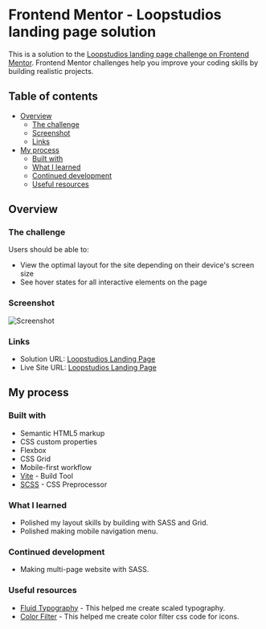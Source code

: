 # Frontend Mentor - Loopstudios landing page solution

This is a solution to the [Loopstudios landing page challenge on Frontend Mentor](https://www.frontendmentor.io/challenges/loopstudios-landing-page-N88J5Onjw). Frontend Mentor challenges help you improve your coding skills by building realistic projects.

## Table of contents

-   [Overview](#overview)
    -   [The challenge](#the-challenge)
    -   [Screenshot](#screenshot)
    -   [Links](#links)
-   [My process](#my-process)
    -   [Built with](#built-with)
    -   [What I learned](#what-i-learned)
    -   [Continued development](#continued-development)
    -   [Useful resources](#useful-resources)

## Overview

### The challenge

Users should be able to:

-   View the optimal layout for the site depending on their device's screen size
-   See hover states for all interactive elements on the page

### Screenshot

![Screenshot](./screenshot.png)

### Links

-   Solution URL: [Loopstudios Landing Page](https://www.frontendmentor.io/solutions/responsive-loopstudios-landing-page-built-with-htmlscss-and-css-grid-TMqXQilLNs)
-   Live Site URL: [Loopstudios Landing Page](https://fem-loopstudios-landing-page-topaz.vercel.app/)

## My process

### Built with

-   Semantic HTML5 markup
-   CSS custom properties
-   Flexbox
-   CSS Grid
-   Mobile-first workflow
-   [Vite](https://vite.dev/) - Build Tool
-   [SCSS](https://sass-lang.com/documentation/) - CSS Preprocessor

### What I learned

-   Polished my layout skills by building with SASS and Grid.
-   Polished making mobile navigation menu.

### Continued development

-   Making multi-page website with SASS.

### Useful resources

-   [Fluid Typography](https://royalfig.github.io/fluid-typography-calculator/) - This helped me create scaled typography.
-   [Color Filter](https://angel-rs.github.io/css-color-filter-generator/) - This helped me create color filter css code for icons.
